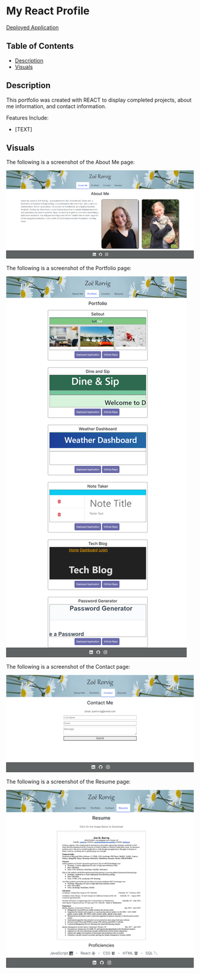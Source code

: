 # My React Profile
[Deployed Application](https://zoerorvig.github.io/my-react-portfolio/#about)

## Table of Contents
- [Description](#description)
- [Visuals](#visuals)

## Description 
This portfolio was created with REACT to display completed projects, about me information, and contact information.  

Features Include:
- [TEXT]

## Visuals 

The following is a screenshot of the About Me page:

![screenshot](./images/about-me-page.PNG)

The following is a screenshot of the Portfolio page:

![screenshot](./images/portfolio-page.png)

The following is a screenshot of the Contact page:

![screenshot](./images/contact-page.png)

The following is a screenshot of the Resume page:

![screenshot](./images/resume-page.png)
